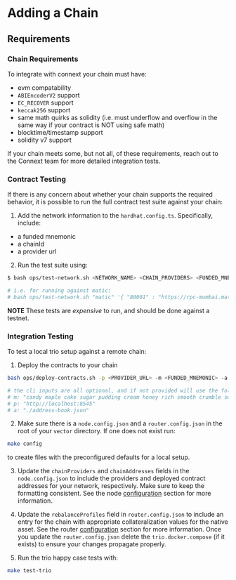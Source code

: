 # Adding a Chain

## Requirements

### Chain Requirements

To integrate with connext your chain must have:

- evm compatability
- `ABIEncoderV2` support
- `EC_RECOVER` support
- `keccak256` support
- same math quirks as solidity (i.e. must underflow and overflow in the same way if your contract is NOT using safe math)
- blocktime/timestamp support
- solidity v7 support

If your chain meets some, but not all, of these requirements, reach out to the Connext team for more detailed integration tests.

### Contract Testing

If there is any concern about whether your chain supports the required behavior, it is possible to run the full contract test suite against your chain:

1. Add the network information to the `hardhat.config.ts`. Specifically, include:

- a funded mnemonic
- a chainId
- a provider url

2. Run the test suite using:

```sh
$ bash ops/test-network.sh <NETWORK_NAME> <CHAIN_PROVIDERS> <FUNDED_MNEMONIC>

# i.e. for running against matic:
# bash ops/test-network.sh "matic" '{ "80001" : "https://rpc-mumbai.matic.today" }' "candy maple cake sugar pudding cream honey rich smooth crumble sweet treat"
```

**NOTE** These tests are _expensive_ to run, and should be done against a testnet.

### Integration Testing

To test a local trio setup against a remote chain:

1. Deploy the contracts to your chain

```sh
bash ops/deploy-contracts.sh -p <PROVIDER_URL> -m <FUNDED_MNEMONIC> -a <ADDRESS_BOOK_PATH>

# the cli inputs are all optional, and if not provided will use the following defaults:
# m: "candy maple cake sugar pudding cream honey rich smooth crumble sweet treat"
# p: "http://localhost:8545"
# a: "./address-book.json"
```

2. Make sure there is a `node.config.json` and a `router.config.json` in the root of your `vector` directory. If one does not exist run:

```sh
make config
```

to create files with the preconfigured defaults for a local setup.

3. Update the `chainProviders` and `chainAddresses` fields in the `node.config.json` to include the providers and deployed contract addresses for your network, respectively. Make sure to keep the formatting consistent. See the node [configuration](../node/configure.md) section for more information.

4. Update the `rebalanceProfiles` field in `router.config.json` to include an entry for the chain with appropriate collateralization values for the native asset. See the router [configuration](./configure.md) section for more information. Once you update the `router.config.json` delete the `trio.docker.compose` (if it exists) to ensure your changes propagate properly.

5. Run the trio happy case tests with:

```sh
make test-trio
```
